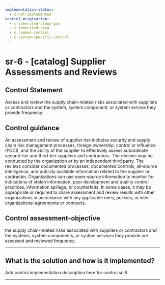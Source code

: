 ```yaml
---
implementation-status:
  - c-not-implemented
control-origination:
  - c-inherited-cloud-gov
  - c-inherited-cisa
  - c-common-control
  - c-system-specific-control
---
```


# sr-6 - \[catalog\] Supplier Assessments and Reviews

## Control Statement

Assess and review the supply chain-related risks associated with suppliers or contractors and the system, system component, or system service they provide frequency.

## Control guidance

An assessment and review of supplier risk includes security and supply chain risk management processes, foreign ownership, control or influence (FOCI), and the ability of the supplier to effectively assess subordinate second-tier and third-tier suppliers and contractors. The reviews may be conducted by the organization or by an independent third party. The reviews consider documented processes, documented controls, all-source intelligence, and publicly available information related to the supplier or contractor. Organizations can use open-source information to monitor for indications of stolen information, poor development and quality control practices, information spillage, or counterfeits. In some cases, it may be appropriate or required to share assessment and review results with other organizations in accordance with any applicable rules, policies, or inter-organizational agreements or contracts.

## Control assessment-objective

the supply chain-related risks associated with suppliers or contractors and the systems, system components, or system services they provide are assessed and reviewed frequency.

______________________________________________________________________

## What is the solution and how is it implemented?

Add control implementation description here for control sr-6

______________________________________________________________________
